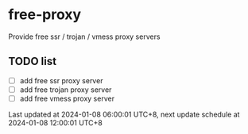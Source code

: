 
# free-proxy
Provide free ssr / trojan / vmess proxy servers


## TODO list
- [ ] add free ssr proxy server
- [ ] add free trojan proxy server
- [ ] add free vmess proxy server

Last updated at 2024-01-08 06:00:01 UTC+8, next update schedule at 2024-01-08 12:00:01 UTC+8

